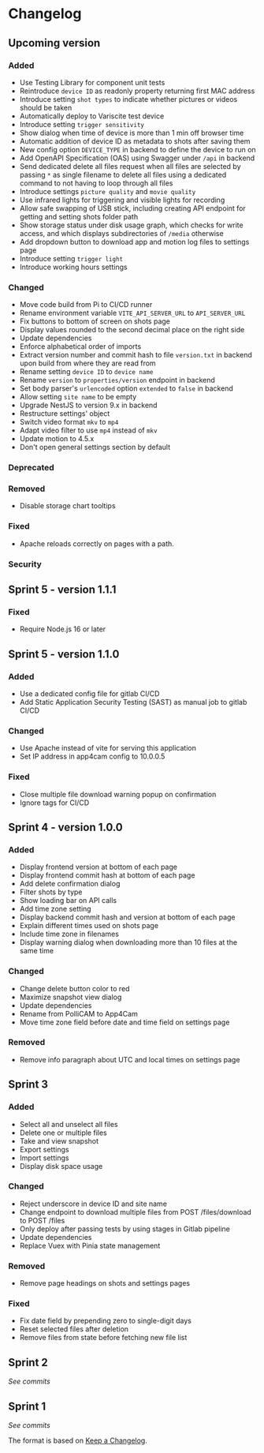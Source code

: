 # Changelog

## Upcoming version

### Added

- Use Testing Library for component unit tests
- Reintroduce `device ID` as readonly property returning first MAC address
- Introduce setting `shot types` to indicate whether pictures or videos should be taken
- Automatically deploy to Variscite test device
- Introduce setting `trigger sensitivity`
- Show dialog when time of device is more than 1 min off browser time
- Automatic addition of device ID as metadata to shots after saving them
- New config option `DEVICE_TYPE` in backend to define the device to run on
- Add OpenAPI Specification (OAS) using Swagger under `/api` in backend
- Send dedicated delete all files request when all files are selected by passing `*` as single filename to delete all files using a dedicated command to not having to loop through all files
- Introduce settings `picture quality` and `movie quality`
- Use infrared lights for triggering and visible lights for recording
- Allow safe swapping of USB stick, including creating API endpoint for getting and setting shots folder path
- Show storage status under disk usage graph, which checks for write access, and which displays subdirectories of `/media` otherwise
- Add dropdown button to download app and motion log files to settings page
- Introduce setting `trigger light`
- Introduce working hours settings

### Changed

- Move code build from Pi to CI/CD runner
- Rename environment variable `VITE_API_SERVER_URL` to `API_SERVER_URL`
- Fix buttons to bottom of screen on shots page
- Display values rounded to the second decimal place on the right side
- Update dependencies
- Enforce alphabetical order of imports
- Extract version number and commit hash to file `version.txt` in backend upon build from where they are read from
- Rename setting `device ID` to `device name`
- Rename `version` to `properties/version` endpoint in backend
- Set body parser's `urlencoded` option `extended` to `false` in backend
- Allow setting `site name` to be empty
- Upgrade NestJS to version 9.x in backend
- Restructure settings' object
- Switch video format `mkv` to `mp4`
- Adapt video filter to use `mp4` instead of `mkv`
- Update motion to 4.5.x
- Don't open general settings section by default

### Deprecated

### Removed

- Disable storage chart tooltips

### Fixed

- Apache reloads correctly on pages with a path.

### Security

## Sprint 5 - version 1.1.1

### Fixed

- Require Node.js 16 or later

## Sprint 5 - version 1.1.0

### Added

- Use a dedicated config file for gitlab CI/CD
- Add Static Application Security Testing (SAST) as manual job to gitlab CI/CD

### Changed

- Use Apache instead of vite for serving this application
- Set IP address in app4cam config to 10.0.0.5

### Fixed

- Close multiple file download warning popup on confirmation
- Ignore tags for CI/CD

## Sprint 4 - version 1.0.0

### Added

- Display frontend version at bottom of each page
- Display frontend commit hash at bottom of each page
- Add delete confirmation dialog
- Filter shots by type
- Show loading bar on API calls
- Add time zone setting
- Display backend commit hash and version at bottom of each page
- Explain different times used on shots page
- Include time zone in filenames
- Display warning dialog when downloading more than 10 files at the same time

### Changed

- Change delete button color to red
- Maximize snapshot view dialog
- Update dependencies
- Rename from PolliCAM to App4Cam
- Move time zone field before date and time field on settings page

### Removed

- Remove info paragraph about UTC and local times on settings page

## Sprint 3

### Added

- Select all and unselect all files
- Delete one or multiple files
- Take and view snapshot
- Export settings
- Import settings
- Display disk space usage

### Changed

- Reject underscore in device ID and site name
- Change endpoint to download multiple files from POST /files/download to POST /files
- Only deploy after passing tests by using stages in Gitlab pipeline
- Update dependencies
- Replace Vuex with Pinia state management

### Removed

- Remove page headings on shots and settings pages

### Fixed

- Fix date field by prepending zero to single-digit days
- Reset selected files after deletion
- Remove files from state before fetching new file list

## Sprint 2

_See commits_

## Sprint 1

_See commits_

The format is based on [Keep a Changelog](https://keepachangelog.com/).
